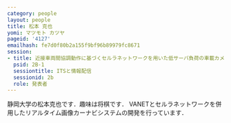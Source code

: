```yaml
---
category: people
layout: people
title: 松本 克也
yomi: マツモト カツヤ
pageid: '4127'
emailhash: fe7d0f80b2a155f9bf96b89979fc8671
session:
- title: 近接車両間協調動作に基づくセルラネットワークを用いた低サーバ負荷の車載カメラ画像提供手法
  psid: 2B-1
  sessiontitle: ITSと情報配信
  sessionid: 2b
  role: 発表者
---
```

静岡大学の松本克也です．趣味は将棋です．
VANETとセルラネットワークを併用したリアルタイム画像カーナビシステムの開発を行っています．